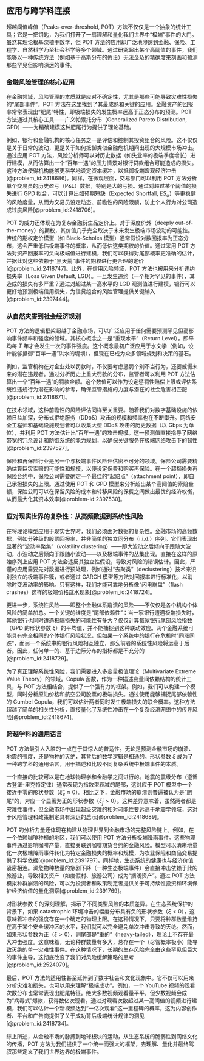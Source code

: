 ## 应用与跨学科连接

超越阈值峰值（Peaks-over-threshold, POT）方法不仅仅是一个抽象的统计工具；它是一把钥匙，为我们打开了一扇理解和量化我们世界中“极端”事件的大门。虽然其理论根基深植于数学，但 POT 方法的应用却广泛地渗透到金融、保险、工程学、自然科学乃至社会科学等多个领域。通过研究超出某个高阈值的事件，我们能够以一种传统方法（例如基于高斯分布的假设）无法企及的精确度来刻画和预测那些罕见但影响深远的事件。

### 金融风险管理的核心应用

在金融领域，风险管理的本质就是应对不确定性，尤其是那些可能导致灾难性损失的“尾部事件”。POT 方法在这里找到了其最成熟和关键的应用。金融资产的回报率常常表现出“肥尾”特性，即极端损失的发生概率远高于正态分布的预测。POT 方法通过其核心工具——广义帕累托分布（Generalized Pareto Distribution, GPD）——为精确建模这种肥尾行为提供了理论基础。

例如，银行和金融机构的核心任务之一是评估和控制其投资组合的风险。这不仅仅是关于日常的波动，更是关于如何抵御类似金融危机期间出现的大规模市场冲击。通过应用 POT 方法，风险分析师可以对历史数据（如失业率的极端季度增长）进行建模，从而估算出一个“百年一遇”的压力情景对银行贷款组合可能造成的损失。这种方法使得机构能够更科学地设定资本缓冲，以抵御极端宏观经济冲击[@problem_id:2418686]。同样，在微观层面，交易部门可以利用 POT 方法分析单个交易员的历史盈亏（P&L）数据，特别是大的亏损。通过对超过某个阈值的损失进行 GPD 拟合，可以计算出如预期短缺（Expected Shortfall, $ES_{\alpha}$）等更稳健的风险度量，从而为交易员设定动态、前瞻性的风险限额，防止个人行为对公司造成过度风险[@problem_id:2418706]。

POT 的威力还体现在为复杂金融衍生品定价上。对于深度价外（deeply out-of-the-money）的期权，其价值几乎完全取决于未来发生极端市场波动的可能性。传统的期权定价模型（如 Black-Scholes 模型）通常假设对数回报率为正态分布，这会严重低估极端事件的概率，从而低估这类期权的价值。通过采用 POT 方法对资产回报率的负向极端值进行建模，我们可以获得对尾部概率更准确的估计，并据此对这些依赖于“黑天鹅”事件的期权进行更合理的定价[@problem_id:2418747]。此外，在信用风险领域，POT 方法也被用来分析违约损失率（Loss Given Default, LGD）。一旦发生违约（一个相对罕见的事件），其造成的损失有多严重？通过对超过某一高水平的 LGD 观测值进行建模，银行可以更好地预测极端信用损失，为信贷组合的风险管理提供关键输入[@problem_id:2397444]。

### 从自然灾害到社会经济规划

POT 方法的逻辑框架超越了金融市场，可以广泛应用于任何需要预测罕见但高影响事件频率和强度的领域。其核心概念之一是“重现水平”（Return Level），即平均每 $T$ 年才会发生一次的事件强度。这个概念最初广泛应用于水文学（例如，设计能够抵御“百年一遇”洪水的堤坝），但现在已成为众多领域规划和决策的基石。

例如，监管机构在对企业处以罚款时，不仅要考虑惩罚个别不当行为，还要威慑未来的潜在违规者。通过分析历史上重大罚款的分布，监管者可以利用 POT 方法估算出一个“百年一遇”的罚款金额。这个数值可以作为设定惩罚性赔偿上限或评估系统性违规行为潜在影响的参考，确保监管措施的力度与潜在的社会危害相匹配[@problem_id:2418671]。

在技术领域，这种前瞻性的风险评估同样至关重要。随着我们对数字基础设施的依赖日益加深，分布式拒绝服务（DDoS）攻击的规模和频率也在不断攀升。网络安全工程师和基础设施规划者可以收集大型 DDoS 攻击的历史数据（以 Gbps 为单位），并利用 POT 方法估计出“百年一遇”的攻击规模。这一预测值直接指导了网络带宽的冗余设计和防御系统的能力规划，以确保关键服务在极端网络攻击下的韧性[@problem_id:2397527]。

保险和再保险行业是另一个与极端事件风险评估密不可分的领域。保险公司需要精确估算巨灾索赔的可能性和规模，以便设定保费和购买再保险。在一个超额损失再保险合约中，保险公司需要确定一个最佳的“起赔点”（attachment point），即自己承担损失的上限。通过使用 POT 和 GPD 模型来分析超出某个高阈值的索赔金额，保险公司可以在保留风险的成本和转移风险的保费之间做出最优的经济权衡，从而最大化其资本效率[@problem-id:2397530]。

### 应对现实世界的复杂性：从高频数据到系统性风险

在将理论模型应用于现实世界时，我们必须面对数据的复杂性。金融市场的高频数据，例如分钟级的股票回报率，并非简单的独立同分布（i.i.d.）序列。它们表现出显著的“波动率聚集”（volatility clustering）——即大波动之后倾向于跟随大波动，小波动之后倾向于跟随小波动——以及极端事件的丛集出现。直接在这样的原始序列上应用 POT 方法会违反其独立性假设，导致对风险的错误估计。因此，严谨的应用需要先对数据进行预处理，例如通过“去聚类”（declustering）技术来识别独立的极端事件簇，或者通过 GARCH 模型等方法对回报率进行标准化，以消除时变波动率的影响。只有这样，我们才能可靠地分析像“闪电崩盘”（flash crashes）这样的极端价格跳水现象[@problem_id:2418724]。

更进一步，系统性风险——即整个金融体系崩溃的风险——不仅仅是各个机构个体风险的简单加总。一个关键的维度是“尾部依赖性”：当一家银行遭遇极端损失时，其他银行也同时遭遇极端损失的可能性有多大？仅仅计算每家银行尾部风险指数（GPD 的形状参数 $\xi$）的平均值，并不能捕捉到这种联动效应。两个金融系统可能具有完全相同的个体银行风险状况，但如果一个系统中的银行在危机时“同涨同跌”，而另一个系统中的银行风险相互独立，那么前者的系统性风险将远高于后者。因此，任何单一的、基于边际分布的指标都是不充分的[@problem_id:2418729]。

为了真正理解系统性风险，我们需要进入多变量极值理论（Multivariate Extreme Value Theory）的领域。Copula 函数，作为一种描述变量间依赖结构的统计工具，与 POT 方法相结合，提供了一个强有力的框架。例如，我们可以构建一个模型，同时分析原油价格和航空公司股票的极端损失。通过使用能够捕捉尾部依赖性的 Gumbel Copula，我们可以估计两者同时发生极端损失的联合概率。这种方法超越了简单的相关性分析，直接量化了系统性冲击在一个复杂经济网络中的传导风险[@problem_id:2418674]。

### 跨越学科的通用语言

POT 方法最引人入胜的一点在于其惊人的普适性。无论是预测金融市场的崩溃、地震的强度，还是物种的灭绝，其背后的数学逻辑是相通的。形状参数 $\xi$ 成为了一种跨学科的通用语言，用于描述和比较不同复杂系统中极端事件的本质。

一个直接的比较可以是在地球物理学和金融学之间进行的。地震的震级分布（遵循古登堡-里克特定律）通常表现为指数型衰减的尾部，这对应于 POT 模型中一个接近于零的形状参数（$\hat{\xi}_e \approx 0$）。相比之下，金融市场的崩溃则普遍被认为是“肥尾”的，对应一个显著为正的形状参数（$\hat{\xi}_f > 0$）。这种差异意味着，虽然两者都是灾难性事件，但金融市场中出现超级灾难的相对可能性要远高于地震学领域，这对于风险管理和政策制定具有深远的启示[@problem_id:2418689]。

POT 的分析力量还体现在构建从物理世界到金融市场的完整风险链上。例如，在一个依赖咖啡种植的地区，我们可以使用 POT 方法分析极端降雨事件。这些物理事件通过影响咖啡产量，直接关联到咖啡期货合约的金融风险。模型可以清晰地量化一次极端降雨事件转化为特定金融损失的概率和规模，为农业保险和商品交易提供了科学依据[@problem_id:2391797]。同样地，生态系统的健康也与经济价值紧密相连。濒危物种数量的急剧下降（一种生态极端事件）会直接冲击依赖于此的旅游业，导致相关资产（如度假村、旅游公司）成为“搁浅资产”。通过 POT 方法模拟种群崩溃的风险，可以为投资者和政策制定者提供关于可持续性投资和环境保护经济价值的量化洞察[@problem_id:2391769]。

对形状参数 $\xi$ 的深刻理解，揭示了不同类型风险的本质差异。在生态系统保护的背景下，如果 catastrophic 环境冲击的幅度分布具有负的形状参数（$\xi < 0$），这意味着冲击的强度存在一个确定的物理上限。在这种情况下，只要将种群数量维持在高于某个安全缓冲区的水平，我们就可以完全避免单次冲击导致的灭绝。然而，如果形状参数为正（$\xi > 0$），则尾部是“重的”（heavy-tailed），理论上不存在最大冲击强度。这意味着，无论种群数量有多大，总存在一个（尽管概率极小）能导致灭绝的单一灾难性事件。在这种情况下，长期的生存风险完全由这些罕见但巨大的事件主导，这彻底改变了我们对风险缓解策略的思考[@problem_id:2524079]。

最后，POT 方法的适用性甚至延伸到了数字社会和文化现象中。它不仅可以用来分析灾难和损失，也可以用来理解“极端成功”。例如，一个 YouTube 视频的观看次数分布也常常表现出肥尾特征。绝大多数视频观看量平平，但少数视频会成为“病毒式”爆款，获得数亿次观看。通过对观看次数超过某一高阈值的视频进行建模，我们可以估计一个新视频达到“一亿次观看”这一里程碑的概率，这为内容创作者、平台和广告商提供了关于成功背后极端统计规律的洞见[@problem_id:2418734]。

综上所述，从金融市场的脉搏到地球板块的运动，从生态系统的脆弱性到网络文化的传播，POT 方法为我们提供了一个统一而强大的框架，去理解、量化并最终驾驭那些定义了我们世界边界的极端事件。